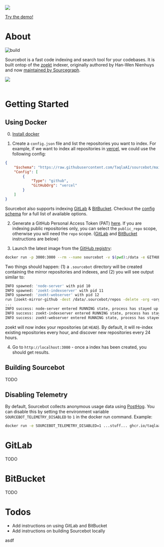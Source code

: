 <picture>
  <source media="(prefers-color-scheme: dark)" srcset=".github/images/logo_dark.png">
  <img src=".github/images/logo_light.png">
</picture>

[Try the demo!](https://demo.sourcebot.dev)


# About
![build](https://github.com/TaqlaAI/sourcebot/actions/workflows/ghcr-publish.yml/badge.svg)

Sourcebot is a fast code indexing and search tool for your codebases. It is built ontop of the [zoekt](https://github.com/sourcegraph/zoekt) indexer, originally authored by Han-Wen Nienhuys and now [maintained by Sourcegraph](https://sourcegraph.com/blog/sourcegraph-accepting-zoekt-maintainership).

<picture>
  <source media="(prefers-color-scheme: dark)" srcset=".github/images/usage_dark.png">
  <img src=".github/images/usage_light.png">
</picture>
<br/>
<br/>

# Getting Started

## Using Docker

0. [Install docker](https://docs.docker.com/get-started/get-docker/)

1. Create a `config.json` file and list the repositories you want to index. For example, if we want to index all repositories in [vercel](https://github.com/vercel), we could use the following config:

```json
{
    "$schema": "https://raw.githubusercontent.com/TaqlaAI/sourcebot/main/schemas/zoekt-mirror.json",
    "Config": [
        {
            "Type": "github",
            "GitHubOrg": "vercel"
        }
    ]
}
```

Sourcebot also supports indexing [GitLab](#gitlab) & [BitBucket](#bitbucket). Checkout the [config schema](./schemas/zoekt-mirror.json) for a full list of available options.

2. Generate a GitHub Personal Access Token (PAT) [here](https://github.com/settings/tokens/new). If you are indexing public repositories only, you can select the `public_repo` scope, otherwise you will need the `repo` scope.  ([GitLab](#gitlab) and [BitBucket](#bitbucket) instructions are below)

3. Launch the latest image from the [GitHub registry](https://github.com/TaqlaAI/sourcebot/pkgs/container/sourcebot):

```sh
docker run -p 3000:3000 --rm --name sourcebot -v $(pwd):/data -e GITHUB_TOKEN=<token> ghcr.io/taqlaai/sourcebot:main
```

Two things should happen: (1) a `.sourcebot` directory will be created containing the mirror repositories and indexes, and (2) you will see output similar to:

```sh
INFO spawned: 'node-server' with pid 10
INFO spawned: 'zoekt-indexserver' with pid 11
INFO spawned: 'zoekt-webserver' with pid 12
run [zoekt-mirror-github -dest /data/.sourcebot/repos -delete -org <org>]
...
INFO success: node-server entered RUNNING state, process has stayed up for > than 1 seconds (startsecs)
INFO success: zoekt-indexserver entered RUNNING state, process has stayed up for > than 1 seconds (startsecs)
INFO success: zoekt-webserver entered RUNNING state, process has stayed up for > than 1 seconds (startsecs)
```

zoekt will now index your repositories (at `HEAD`). By default, it will re-index existing repositories every hour, and discover new repositories every 24 hours.

4. Go to `http://localhost:3000` - once a index has been created, you should get results.

## Building Sourcebot

TODO

## Disabling Telemetry

By default, Sourcebot collects anonymous usage data using [PostHog](https://posthog.com/). You can disable this by setting the environment variable `SOURCEBOT_TELEMETRY_DISABLED` to `1` in the docker run command. Example:
```sh
docker run -e SOURCEBOT_TELEMETRY_DISABLED=1 ...stuff... ghcr.io/taqlaai/sourcebot:main
```


# GitLab

TODO

# BitBucket

TODO

# Todos
- Add instructions on using GitLab and BitBucket
- Add instructions on building Sourcebot locally

asdf